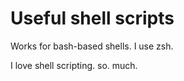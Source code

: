 # Useful shell scripts 

Works for bash-based shells. I use zsh. 

I love shell scripting. so. much. 